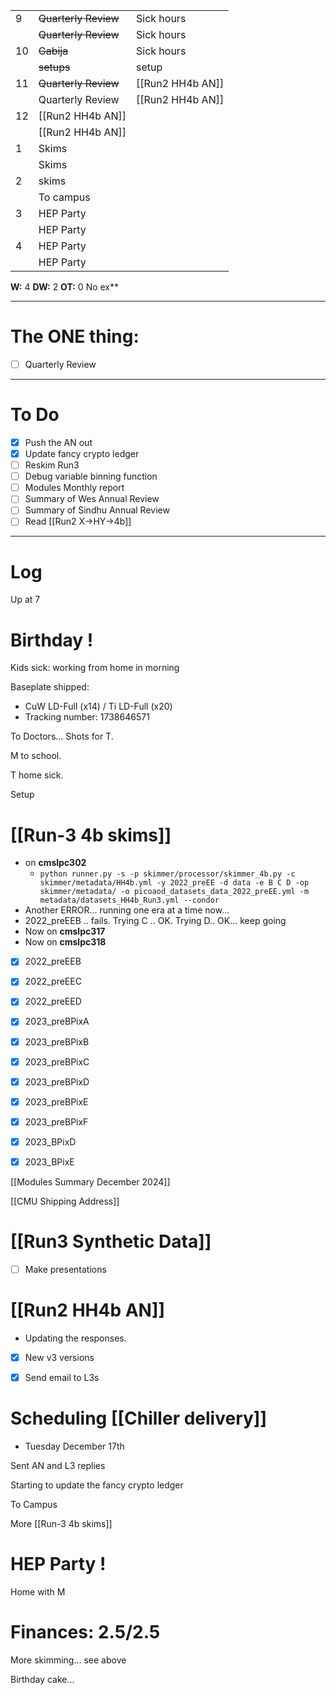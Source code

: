 
|     |                      |                  |
| --- | -------------------- | ---------------- |
| 9   | ~~Quarterly Review~~ | Sick hours       |
|     | ~~Quarterly Review~~ | Sick hours       |
| 10  | ~~Gabija~~           | Sick hours       |
|     | ~~setups~~           | setup            |
| 11  | ~~Quarterly Review~~ | [[Run2 HH4b AN]] |
|     | Quarterly Review     | [[Run2 HH4b AN]] |
| 12  | [[Run2 HH4b AN]]     |                  |
|     | [[Run2 HH4b AN]]     |                  |
| 1   | Skims                |                  |
|     | Skims                |                  |
| 2   | skims                |                  |
|     | To campus            |                  |
| 3   | HEP Party            |                  |
|     | HEP Party            |                  |
| 4   | HEP Party            |                  |
|     | HEP Party            |                  |

**W:** 4
**DW:** 2
**OT:** 0
No ex**

---
# The ONE thing: 
- [ ] Quarterly Review

---
# To Do

- [x] Push the AN out
- [x] Update fancy crypto ledger
- [ ] Reskim Run3
- [ ] Debug variable binning function
- [ ] Modules Monthly report
- [ ] Summary of Wes Annual Review
- [ ] Summary of Sindhu Annual Review
- [ ] Read [[Run2 X->HY->4b]]

---

# Log

Up at 7 

# Birthday !

Kids sick: working from home in morning

 Baseplate shipped:  
- CuW LD-Full (x14) / Ti LD-Full (x20) 
- Tracking number: 1738646571

To Doctors... Shots for T.

M to school.

T home sick. 

Setup

# [[Run-3 4b skims]]
- on **cmslpc302**
	- `python runner.py -s -p skimmer/processor/skimmer_4b.py -c skimmer/metadata/HH4b.yml -y 2022_preEE -d data -e B C D -op skimmer/metadata/ -o picoaod_datasets_data_2022_preEE.yml -m metadata/datasets_HH4b_Run3.yml --condor`
- Another ERROR... running one era at a time now...
- 2022_preEEB .. fails. Trying C .. OK. Trying D.. OK... keep going
- Now on **cmslpc317**
- Now on **cmslpc318** 
- [x] 2022_preEEB 
- [x] 2022_preEEC
- [x] 2022_preEED
- [x] 2023_preBPixA
- [x] 2023_preBPixB
- [x] 2023_preBPixC
- [x] 2023_preBPixD
- [x] 2023_preBPixE
- [x] 2023_preBPixF
- [x] 2023_BPixD
- [x] 2023_BPixE



[[Modules Summary December 2024]]

[[CMU Shipping Address]]


# [[Run3 Synthetic Data]]
- [ ] Make presentations


# [[Run2 HH4b AN]]
- Updating the responses. 
- [x] New v3 versions
- [x] Send email to L3s


# Scheduling [[Chiller delivery]]
- Tuesday December 17th

Sent AN and L3 replies

Starting to update the fancy crypto ledger

To Campus

More [[Run-3 4b skims]]

# HEP Party ! 

Home with M

# Finances:  2.5/2.5

More skimming... see above

Birthday cake... 